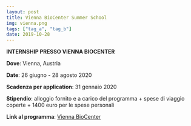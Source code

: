 ```yaml
---
layout: post
title: Vienna BioCenter Summer School 
img: vienna.png
tags: ["tag_a", "tag_b"]
date: 2019-10-28
---
```


**INTERNSHIP PRESSO VIENNA BIOCENTER**

**Dove**: Vienna, Austria  

**Date**: 26 giugno - 28 agosto 2020

**Scadenza per application**: 31 gennaio 2020

**Stipendio**: alloggio fornito e a carico del programma + spese di viaggio coperte + 1400 euro per le spese personali

**Link al programma**: [Vienna BioCenter](https://training.vbc.ac.at/summer-school/programme-description/)


